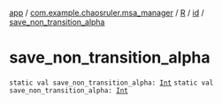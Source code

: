 [app](../../../index.md) / [com.example.chaosruler.msa_manager](../../index.md) / [R](../index.md) / [id](index.md) / [save_non_transition_alpha](.)

# save_non_transition_alpha

`static val save_non_transition_alpha: `[`Int`](https://kotlinlang.org/api/latest/jvm/stdlib/kotlin/-int/index.html)
`static val save_non_transition_alpha: `[`Int`](https://kotlinlang.org/api/latest/jvm/stdlib/kotlin/-int/index.html)